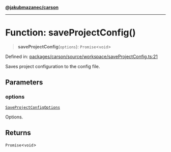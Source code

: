 [**@jakubmazanec/carson**](../README.md)

---

# Function: saveProjectConfig()

> **saveProjectConfig**(`options`): `Promise`\<`void`\>

Defined in:
[packages/carson/source/workspace/saveProjectConfig.ts:21](https://github.com/jakubmazanec/tools/blob/a1a5edf56256b0aa4e209cc73bc7a07f5d7fc236/packages/carson/source/workspace/saveProjectConfig.ts#L21)

Saves project configuration to the config file.

## Parameters

### options

[`SaveProjectConfigOptions`](../type-aliases/SaveProjectConfigOptions.md)

Options.

## Returns

`Promise`\<`void`\>
